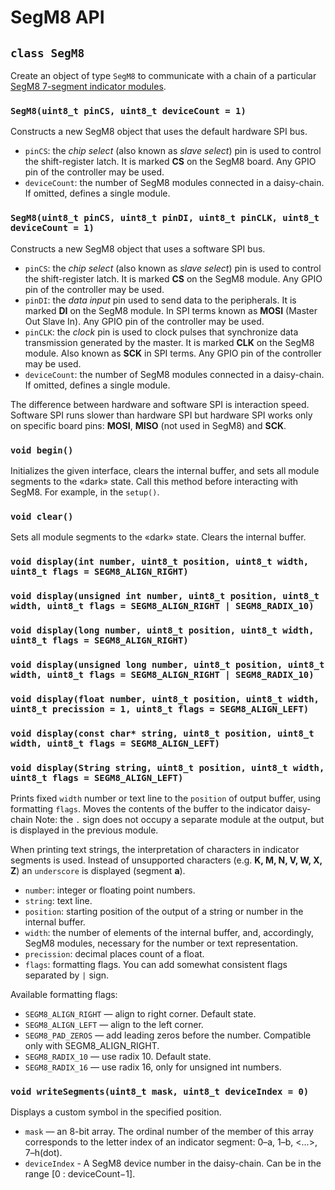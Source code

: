 # SegM8 API

## `class SegM8`

Create an object of type `SegM8` to communicate with a chain of a particular [SegM8 7-segment indicator modules](https://my.amperka.com/modules/SegM8).

### `SegM8(uint8_t pinCS, uint8_t deviceCount = 1)`

Constructs a new SegM8 object that uses the default hardware SPI bus.

- `pinCS`: the *chip select* (also known as *slave select*) pin is used to control the shift-register latch. It is marked **CS** on the SegM8 board. Any GPIO pin of the controller may be used.
- `deviceCount`: the number of SegM8 modules connected in a daisy-chain. If omitted, defines a single module.

### `SegM8(uint8_t pinCS, uint8_t pinDI, uint8_t pinCLK, uint8_t deviceCount = 1)`

Constructs a new SegM8 object that uses a software SPI bus.

- `pinCS`: the *chip select* (also known as *slave select*) pin is used to control the shift-register latch. It is marked **CS** on the SegM8 module. Any GPIO pin of the controller may be used.
- `pinDI`: the *data input* pin used to send data to the peripherals. It is marked **DI** on the SegM8 module. In SPI terms known as **MOSI** (Master Out Slave In). Any GPIO pin of the controller may be used.
- `pinCLK`: the *clock* pin is used to clock pulses that synchronize data transmission generated by the master. It is marked **CLK** on the SegM8 module. Also known as **SCK** in SPI terms. Any GPIO pin of the controller may be used.
- `deviceCount`: the number of SegM8 modules connected in a daisy-chain. If omitted, defines a single module.

The difference between hardware and software SPI is interaction speed. Software SPI runs slower than hardware SPI but hardware SPI works only on specific board pins: **MOSI**, **MISO** (not used in SegM8) and **SCK**.

### `void begin()`

Initializes the given interface, clears the internal buffer, and sets all module segments to the «dark» state.
Call this method before interacting with SegM8. For example, in the `setup()`.

### `void clear()`

Sets all module segments to the «dark» state. Clears the internal buffer.

### `void display(int number, uint8_t position, uint8_t width, uint8_t flags = SEGM8_ALIGN_RIGHT)`

### `void display(unsigned int number, uint8_t position, uint8_t width, uint8_t flags = SEGM8_ALIGN_RIGHT | SEGM8_RADIX_10)`

### `void display(long number, uint8_t position, uint8_t width, uint8_t flags = SEGM8_ALIGN_RIGHT)`

### `void display(unsigned long number, uint8_t position, uint8_t width, uint8_t flags = SEGM8_ALIGN_RIGHT | SEGM8_RADIX_10)`

### `void display(float number, uint8_t position, uint8_t width, uint8_t precission = 1, uint8_t flags = SEGM8_ALIGN_LEFT)`

### `void display(const char* string, uint8_t position, uint8_t width, uint8_t flags = SEGM8_ALIGN_LEFT)`

### `void display(String string, uint8_t position, uint8_t width, uint8_t flags = SEGM8_ALIGN_LEFT)`

Prints fixed `width` number or text line to the `position` of output buffer, using formatting `flags`. Moves the contents of the buffer to the indicator daisy-chain Note: the `.` sign does not occupy a separate module at the output, but is displayed in the previous module.

When printing text strings, the interpretation of characters in indicator segments is used. Instead of unsupported characters (e.g. **K, M, N, V, W, X, Z**) an `underscore` is displayed (segment **a**).

- `number`: integer or floating point numbers.
- `string`: text line.
- `position`: starting position of the output of a string or number in the internal buffer.
- `width`: the number of elements of the internal buffer, and, accordingly, SegM8 modules, necessary for the number or text representation.
- `precission`: decimal places count of a float.
- `flags`: formatting flags. You can add somewhat consistent flags separated by `|` sign.

Available formatting flags:

- `SEGM8_ALIGN_RIGHT` — align to right corner. Default state.
- `SEGM8_ALIGN_LEFT` — align to the left corner.
- `SEGM8_PAD_ZEROS` — add leading zeros before the number. Compatible only with SEGM8_ALIGN_RIGHT.
- `SEGM8_RADIX_10` — use radix 10. Default state.
- `SEGM8_RADIX_16` — use radix 16, only for unsigned int numbers.

### `void writeSegments(uint8_t mask, uint8_t deviceIndex = 0)`

Displays a custom symbol in the specified position.

- `mask` — an 8-bit array. The ordinal number of the member of this array corresponds to the letter index of an indicator segment: 0–a, 1–b, <...>, 7–h(dot).
- `deviceIndex` - A SegM8 device number in the daisy-chain. Can be in the range [0 : deviceCount−1].
